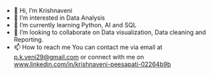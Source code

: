 - 👋 Hi, I’m Krishnaveni
- 👀 I’m interested in Data Analysis
- 🌱 I’m currently learning Python, AI and SQL
- 💞️ I’m looking to collaborate on Data visualization, Data cleaning and Reporting.
- 📫 How to reach me You can contact me via email at p.k.veni29@gmail.com or connect with me on www.linkedin.com/in/krishnaveni-peesapati-02264b9b 

<!---
Krishna061992/Krishna061992 is a ✨ special ✨ repository because its `README.md` (this file) appears on your GitHub profile.
You can click the Preview link to take a look at your changes.
--->
